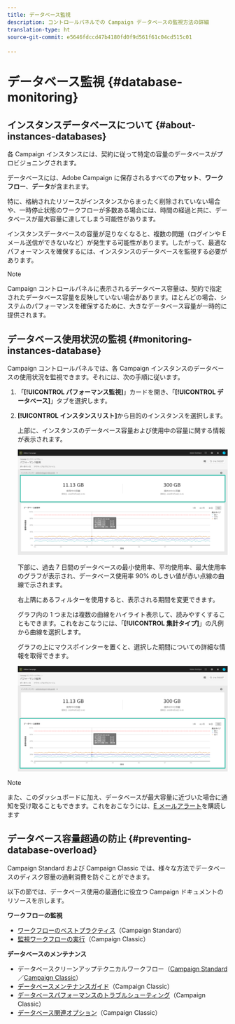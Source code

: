 ```yaml
---
title: データベース監視
description: コントロールパネルでの Campaign データベースの監視方法の詳細
translation-type: ht
source-git-commit: e5646fdccd47b4180fd0f9d561f61c04cd515c01

---
```



# データベース監視 {#database-monitoring}


## インスタンスデータベースについて {#about-instances-databases}

各 Campaign インスタンスには、契約に従って特定の容量のデータベースがプロビジョニングされます。

データベースには、Adobe Campaign に保存されるすべての&#x200B;**アセット**、**ワークフロー**、**データ**&#x200B;が含まれます。

特に、格納されたリソースがインスタンスからまったく削除されていない場合や、一時停止状態のワークフローが多数ある場合には、時間の経過と共に、データベースが最大容量に達してしまう可能性があります。

インスタンスデータベースの容量が足りなくなると、複数の問題（ログインや E メール送信ができないなど）が発生する可能性があります。したがって、最適なパフォーマンスを確保するには、インスタンスのデータベースを監視する必要があります。

>[!NOTE]
>
>Campaign コントロールパネルに表示されるデータベース容量は、契約で指定されたデータベース容量を反映していない場合があります。ほとんどの場合、システムのパフォーマンスを確保するために、大きなデータベース容量が一時的に提供されます。

## データベース使用状況の監視 {#monitoring-instances-database}

Campaign コントロールパネルでは、各 Campaign インスタンスのデータベースの使用状況を監視できます。それには、次の手順に従います。

1. 「**[!UICONTROL パフォーマンス監視]**」カードを開き、「**[!UICONTROL データベース]**」タブを選択します。

1. **[!UICONTROL インスタンスリスト]**&#x200B;から目的のインスタンスを選択します。

   上部に、インスタンスのデータベース容量および使用中の容量に関する情報が表示されます。

   ![](assets/databases_dashboard.png)

   下部に、過去 7 日間のデータベースの最小使用率、平均使用率、最大使用率のグラフが表示され、データベース使用率 90% のしきい値が赤い点線の曲線で示されます。

   右上隅にあるフィルターを使用すると、表示される期間を変更できます。

   グラフ内の 1 つまたは複数の曲線をハイライト表示して、読みやすくすることもできます。これをおこなうには、「**[!UICONTROL 集計タイプ]**」の凡例から曲線を選択します。

   グラフの上にマウスポインターを置くと、選択した期間についての詳細な情報を取得できます。

   ![](assets/databases_dashboard_detail.png)

>[!NOTE]
>
>また、このダッシュボードに加え、データベースが最大容量に近づいた場合に通知を受け取ることもできます。これをおこなうには、[E メールアラート](../../performance-monitoring/using/email-alerting.md)を購読します

## データベース容量超過の防止 {#preventing-database-overload}

Campaign Standard および Campaign Classic では、様々な方法でデータベースのディスク容量の過剰消費を防ぐことができます。

以下の節では、データベース使用の最適化に役立つ Campaign ドキュメントのリソースを示します。

**ワークフローの監視**

* [ワークフローのベストプラクティス](https://docs.adobe.com/content/help/ja-JP/campaign-standard/using/managing-processes-and-data/workflow-general-operation/best-practices-workflows.html)（Campaign Standard）
* [監視ワークフローの実行](https://docs.adobe.com/help/ja-JP/campaign-classic/using/automating-with-workflows/monitoring-workflows/monitoring-workflow-execution.html)（Campaign Classic）

**データベースのメンテナンス**

* データベースクリーンアップテクニカルワークフロー（[Campaign Standard](https://docs.adobe.com/help/ja-JP/campaign-standard/using/administrating/application-settings/technical-workflows.html#list-of-technical-workflows)／[Campaign Classic](https://docs.adobe.com/help/ja-JP/campaign-classic/using/monitoring-campaign-classic/data-processing/database-cleanup-workflow.html)）
* [データベースメンテナンスガイド](https://docs.adobe.com/content/help/ja-JP/campaign-classic/using/monitoring-campaign-classic/database-maintenance/recommendations.html)（Campaign Classic）
* [データベースパフォーマンスのトラブルシューティング](https://docs.adobe.com/content/help/ja-JP/campaign-classic/using/monitoring-campaign-classic/troubleshooting/database-performances.html)（Campaign Classic）
* [データベース関連オプション](https://docs.adobe.com/help/ja-JP/campaign-classic/using/installing-campaign-classic/appendices/configuring-campaign-options.html#database)（Campaign Classic）
